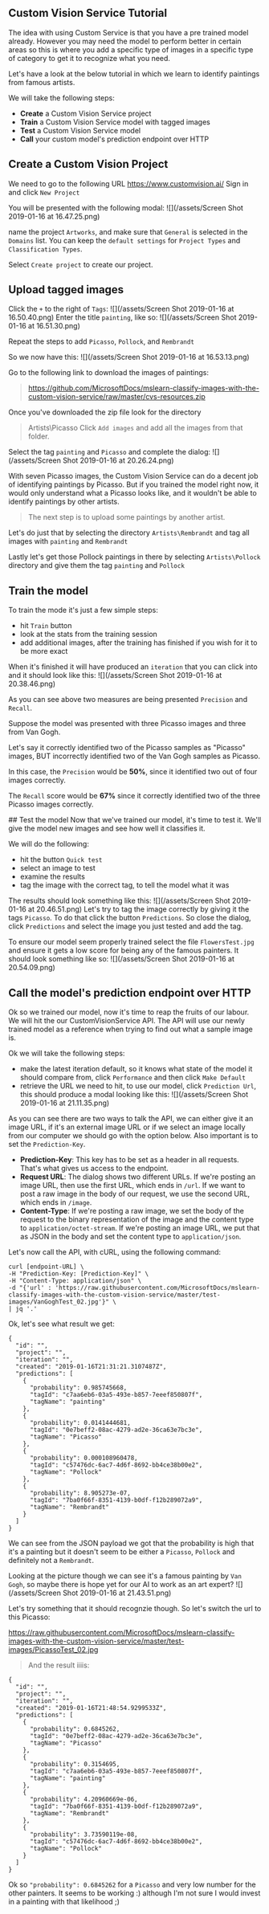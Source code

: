 ## Custom Vision Service Tutorial
The idea with using Custom Service is that you have a pre trained model already. However you may need the model to perform better in certain areas so this is where you add a specific type of images in a specific type of category to get it to recognize what you need.

Let's have a look at the below tutorial in which we learn to identify paintings from famous artists.

We will take the following steps:

- **Create** a Custom Vision Service project
- **Train** a Custom Vision Service model with tagged images
- **Test** a Custom Vision Service model
- **Call** your custom model's prediction endpoint over HTTP

## Create a Custom Vision Project

We need to go to the following URL https://www.customvision.ai/
Sign in and click `New Project`

You will be presented with the following modal:
![](/assets/Screen Shot 2019-01-16 at 16.47.25.png)

name the project `Artworks`, and make sure that `General` is selected in the `Domains` list. You can keep the `default settings` for `Project Types` and `Classification Types`. 

Select `Create project` to create our project.

## Upload tagged images
Click the `+` to the right of `Tags`:
![](/assets/Screen Shot 2019-01-16 at 16.50.40.png) 
Enter the title `painting`, like so:
![](/assets/Screen Shot 2019-01-16 at 16.51.30.png)

Repeat the steps to add `Picasso`, `Pollock`, and `Rembrandt`

So we now have this:
![](/assets/Screen Shot 2019-01-16 at 16.53.13.png)

Go to the following link to download the images of paintings:
> https://github.com/MicrosoftDocs/mslearn-classify-images-with-the-custom-vision-service/raw/master/cvs-resources.zip

Once you've downloaded the zip file look for the directory 
> Artists\Picasso
Click `Add images` and add all the images from that folder.

Select the tag `painting` and `Picasso` and complete the dialog:
![](/assets/Screen Shot 2019-01-16 at 20.26.24.png)

With seven Picasso images, the Custom Vision Service can do a decent job of identifying paintings by Picasso. But if you trained the model right now, it would only understand what a Picasso looks like, and it wouldn't be able to identify paintings by other artists. 

> The next step is to upload some paintings by another artist.

Let's do just that by selecting the directory `Artists\Rembrandt` and tag all images with `painting` and `Rembrandt`

Lastly let's get those Pollock paintings in there by selecting `Artists\Pollock` directory and give them the tag `painting` and `Pollock`

## Train the model
To train the mode it's just a few simple steps:
- hit `Train` button
- look at the stats from the training session
- add additional images, after the training has finished if you wish for it to be more exact

When it's finished it will have produced an `iteration` that you can click into and it should look like this:
![](/assets/Screen Shot 2019-01-16 at 20.38.46.png)

As you can see above two measures are being presented `Precision` and `Recall`.

Suppose the model was presented with three Picasso images and three from Van Gogh. 

Let's say it correctly identified two of the Picasso samples as "Picasso" images, BUT incorrectly identified two of the Van Gogh samples as Picasso. 

In this case, the `Precision` would be **50%**, since it identified two out of four images correctly. 

The `Recall` score would be **67%** since it correctly identified two of the three Picasso images correctly.

## Test the model
Now that we've trained our model, it's time to test it. We'll give the model new images and see how well it classifies it.

We will do the following:
- hit the button `Quick test`
- select an image to test
- examine the results
- tag the image with the correct tag, to tell the model what it was

The results should look something like this:
![](/assets/Screen Shot 2019-01-16 at 20.46.51.png)
Let's try to tag the image correctly by giving it the tags `Picasso`. To do that click the button `Predictions`. So close the dialog, click `Predictions` and select the image you just tested and add the tag.

To ensure our model seem properly trained select the file `FlowersTest.jpg` and ensure it gets a low score for being any of the famous painters. It should look something like so:
![](/assets/Screen Shot 2019-01-16 at 20.54.09.png)

## Call the model's prediction endpoint over HTTP
Ok so we trained our model, now it's time to reap the fruits of our labour. We will hit the our CustomVisionService API. The API will use our newly trained model as a reference when trying to find out what a sample image is.

Ok we will take the following steps:

- make the latest iteration default, so it knows what state of the model it should compare from, click `Performance` and then click `Make Default`
- retrieve the URL we need to hit, to use our model, click `Prediction Url`, this should produce a modal looking like this:
![](/assets/Screen Shot 2019-01-16 at 21.11.35.png)

As you can see there are two ways to talk the API, we can either give it an image URL, if it's an external image URL or if we select an image locally from our computer we should go with the option below. Also important is to set the `Prediction-Key`.

- **Prediction-Key**: This key has to be set as a header in all requests. That's what gives us access to the endpoint.
- **Request URL**: The dialog shows two different URLs. If we're posting an image URL, then use the first URL, which ends in `/url`. If we want to post a raw image in the body of our request, we use the second URL, which ends in `/image`.
- **Content-Type**: If we're posting a raw image, we set the body of the request to the binary representation of the image and the content type to `application/octet-stream`. If we're posting an image URL, we put that as JSON in the body and set the content type to `application/json`.

Let's now call the API, with cURL, using the following command:

```
curl [endpoint-URL] \
-H "Prediction-Key: [Prediction-Key]" \
-H "Content-Type: application/json" \
-d "{'url' : 'https://raw.githubusercontent.com/MicrosoftDocs/mslearn-classify-images-with-the-custom-vision-service/master/test-images/VanGoghTest_02.jpg'}" \
| jq '.'
```
Ok, let's see what result we get:

```
{
  "id": "",
  "project": "",
  "iteration": "",
  "created": "2019-01-16T21:31:21.3107487Z",
  "predictions": [
    {
      "probability": 0.985745668,
      "tagId": "c7aa6eb6-03a5-493e-b857-7eeef850807f",
      "tagName": "painting"
    },
    {
      "probability": 0.0141444681,
      "tagId": "0e7beff2-08ac-4279-ad2e-36ca63e7bc3e",
      "tagName": "Picasso"
    },
    {
      "probability": 0.000108960478,
      "tagId": "c57476dc-6ac7-4d6f-8692-bb4ce38b00e2",
      "tagName": "Pollock"
    },
    {
      "probability": 8.905273e-07,
      "tagId": "7ba0f66f-8351-4139-b0df-f12b289072a9",
      "tagName": "Rembrandt"
    }
  ]
}
```


We can see from the JSON payload we got that the probability is high that it's a painting but it doesn't seem to be either a `Picasso`, `Pollock` and definitely not a `Rembrandt`.

Looking at the picture though we can see it's a famous painting by `Van Gogh`, so maybe there is hope yet for our AI to work as an art expert?
![](/assets/Screen Shot 2019-01-16 at 21.43.51.png)

Let's try something that it should recognzie though. So let's switch the url to this Picasso:

https://raw.githubusercontent.com/MicrosoftDocs/mslearn-classify-images-with-the-custom-vision-service/master/test-images/PicassoTest_02.jpg


> And the result iiiis:

```
{
  "id": "",
  "project": "",
  "iteration": "",
  "created": "2019-01-16T21:48:54.9299533Z",
  "predictions": [
    {
      "probability": 0.6845262,
      "tagId": "0e7beff2-08ac-4279-ad2e-36ca63e7bc3e",
      "tagName": "Picasso"
    },
    {
      "probability": 0.3154695,
      "tagId": "c7aa6eb6-03a5-493e-b857-7eeef850807f",
      "tagName": "painting"
    },
    {
      "probability": 4.20960669e-06,
      "tagId": "7ba0f66f-8351-4139-b0df-f12b289072a9",
      "tagName": "Rembrandt"
    },
    {
      "probability": 3.73590119e-08,
      "tagId": "c57476dc-6ac7-4d6f-8692-bb4ce38b00e2",
      "tagName": "Pollock"
    }
  ]
}
```
Ok so `"probability": 0.6845262` for a `Picasso` and very low number for the other painters. It seems to be working :) although I'm not sure I would invest in a painting with that likelihood ;)
